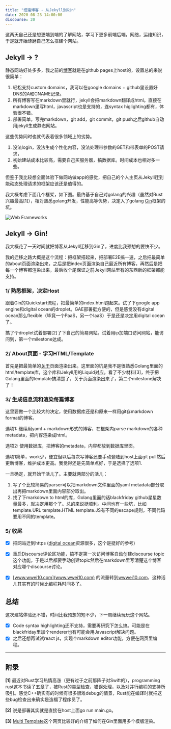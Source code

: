 ```yaml
---
title: "搭建博客 - 从Jekyll到Gin"
date: 2020-08-23 14:00:00
discourse: 20
---
```


这两天自己还是想更端到端的了解网站，学习下更多前端后端，网络，运维知识，于是就开始琢磨自己怎么搭建个网站。

<!--more-->

## Jekyll -> ?

静态网站好处多多，我之前的[博客](https://github.com/wwei10/wwei10.github.io)就是在github pages上host的，设置总的来说很简单：

1. 轻松支持custom domains，我可以在google domains + github里设置好DNS的A和CNAME记录。
2. 所有博客写在markdown里就行，jekyll会把markdown翻译成html。直接在markdown里写html，javascript也是支持的，连syntax higlighting都有，体验很不错。
3. 部署简单，写完markdown，git add，git commit，git push之后github自动用jekyll生成静态网站。

这些优势同时也就代表着很多领域上的劣势。

1. 没法login，没法生成个性化内容，没法处理带参数的GET和带表单的POST请求，
2. 初始建站成本比较高，需要自己买服务器，搞数据库。时间成本也相对多一些。

但鉴于我比较想全面体验下做网站做app的感觉，把自己的个人主页从Jekyll迁到能动态处理请求的框架应该还是值得的。

我大概考虑下面几个框架，如下图。最终基于自己对golang的兴趣（虽然对Rust兴趣最高[1]），相对熟悉golang开发，性能高等优势，决定入了golang [Gin](https://gin-gonic.com)框架的坑。

![Web Frameworks](/images/web-frameworks.png)


## Jekyll -> Gin!

我大概花了一天时间就把博客从Jekyll迁移到Gin了，进度比我预想的要快不少。

我的迁移之路大概是这个流程：把框架搭起来，把部署E2E搞一遍，之后把最简单的about页面渲染出来，之后是把index页面渲染自己最近所有博客，再然后是把每一个博客都渲染出来，最后收个尾保证之前Jekyll网站里有的东西新的框架都能支持。

### 1/ 熟悉框架，决定Host

跟着Gin的Quickstart流程，把最简单的index.html跑起来。试了下google app engine和digital ocean的droplet。GAE部署挺方便的，但是感觉没有digital ocean那么flexible（毕竟一个PaaS，另一个IaaS）于是还是决定用digital ocean了。

搞了个droplet试着部署[2]了下自己的简易网站。试着用ip加端口访问网站，能访问到，第一个milestone达成。

### 2/ About页面 - 学习HTML/Template

首先是把最简单的[关于](https://wwei10.com/about)页面渲染出来。这里面的坑是我不是很熟悉Golang里面的html/template库，这个库和Jekyll用的Liquid对应。看了不少材料[3]，终于把Golang里面的template搞清楚了，关于页面渲染出来了，第二个milestone解决了！

### 3/ 生成信息流和渲染每篇博客

这里要做一个比较大的决定，使用数据库还是和原来一样用git存markdown format的博客。

选项1: 继续用yaml + markdown形式的博客，在框架内parse markdown的各种metadata，把内容渲染成html。

选项2: 使用数据库，把博客的metadata，内容都放到数据库里面。

选项1简单，work少，便宜但以后每次写博客还要手动登陆到host上面git pull然后更新博客，维护成本更高。我觉得还是先简单点好，于是选择了选项1.

一旦确定，就开始干活儿了。主要就两部分的活儿：

1. 写了个比较简易的parser可以把markdown文件里面的yaml metadata部分取出再把markdown里面内容部分取出。
2. 找了下markdown to html的库，Golang里面的话blackfriday github星星数量最多，就决定用那个了。总的来说挺顺利。中间也有一些坑，比如template.URL template.HTML template.JS有不同的escape规则，不同代码要用不同的template。

### 5/ 收尾

- [X] 把网站迁到https ([digital ocean](https://www.digitalocean.com/community/tutorials/how-to-secure-nginx-with-let-s-encrypt-on-ubuntu-20-04)资源很多，这个是挺好的参考)
- [X] 重启Discourse评论区功能，搞不定第一次访问博客自动创建discourse topic这个功能。于是以后都要手动创建topic然后在markdown里写清楚这个博客对应哪个discourse讨论。
- [X] [www.wwei10.com](www.wwei10.com) 的流量转到[wwwei10.com](https://wwei10.com)，这种活儿其实有的时候比编程耗时间多了。


## 总结

这次建站体验还不错，时间比我预想的短不少，下一周继续玩玩这个网站。

- [X] Code syntax highlighting还不支持，需要再研究下怎么搞。可能是在blackfriday里加个renderer也有可能会用Javascript解决问题。
- [X] 之后还想再试试react js，实现个markdown editor功能，方便在网页里编程。

----

## 附录

**[1]** 最近对Rust学习热情高涨（更有过于之前那阵子对Swift的），programming rust这本书读了五章了，被Rust的类型检查，错误处理，以及对并行编程的支持所吸引。感觉C++确实有的时候有很多很难debug的情景，Rust能在编译时就把这些bug检查出来确实是造福了程序员了。

**[2]** 说是部署其实就是直接在host上面go run main.go。

**[3]** [Multi Template](https://github.com/gin-contrib/multitemplate)这个网页比较好的介绍了如何在Gin里面用多个模版渲染。